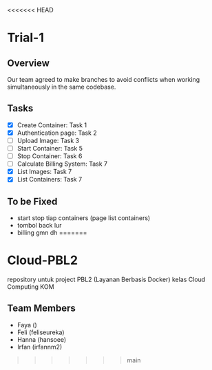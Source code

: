 <<<<<<< HEAD
# Trial-1

## Overview
Our team agreed to make branches to avoid conflicts when working simultaneously in the same codebase.

## Tasks
- [x] Create Container: Task 1
- [x] Authentication page: Task 2
- [ ] Upload Image: Task 3
- [ ] Start Container: Task 5
- [ ] Stop Container: Task 6
- [ ] Calculate Billing System: Task 7
- [x] List Images: Task 7
- [x] List Containers: Task 7

## To be Fixed
- start stop tiap containers (page list containers)
- tombol back lur
- billing gmn dh
=======
# Cloud-PBL2
repository untuk project PBL2 (Layanan Berbasis Docker) kelas Cloud Computing KOM

## Team Members
- Faya ()
- Feli (feliseureka)
- Hanna (hansoee)
- Irfan (irfannm2)
>>>>>>> main
